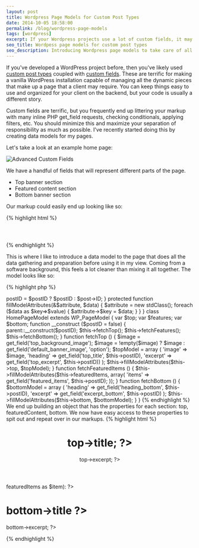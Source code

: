 ```yaml
---
layout: post
title: Wordpress Page Models for Custom Post Types
date: 2014-10-05 18:58:00
permalink: /blog/wordpress-page-models
tags: [wordpress]
excerpt: If your Wordpress projects use a lot of custom fields, it may be a good idea to prepare all the data a page may need outside of the view. I've started to introduce page models to my projects, where all the fields are gathered and prepared before I use them in my templates.
seo_title: Wordpess page models for custom post types
seo_description: Introducing Wordpress page models to take care of all your custom fields from your Wordpress custom post types
---
```


If you've developed a WordPress project before, then you've likely used <a title="Wordpress Custom Post Types" href="http://codex.wordpress.org/Post_Types" target="_blank">custom post types</a> coupled with <a title="Advanced Custom Fields" href="http://www.advancedcustomfields.com/" target="_blank">custom fields</a>. These are terrific for making a vanilla WordPress installation capable of managing all the dynamic pieces that make up a page that a client may require. You can keep things easy to use and organized for your client on the backend, but your code is usually a different story.

Custom fields are terrific, but you frequently end up littering your markup with many inline PHP get_field requests, checking conditionals, applying filters, etc. You should minimize this and maximize your separation of responsibility as much as possible. I've recently started doing this by creating data models for my pages.

Let's take a look at an example home page:

<img src="/dist/images/blog/wordpress-page-models/custom-fields.png" alt="Advanced Custom Fields" />

We have a handful of fields that will represent different parts of the page.

- Top banner section
- Featured content section
- Bottom banner section

Our markup could easily end up looking like so:

{% highlight html %}
<div class="something">
  <?php
    $bannerImage = get_field('top_banner_image');
    if (empty($bannerImage)) {
      $bannerImage = get_field('default_banner_image', 'option');
    }
  ?>
  <header style="background-image: url(<?php echo $bannerImage; ?>)">
    <h1><?php the_field('top_title'); ?></h1>
    <p><?php the_field('top_excerpt'); ?></p>
  </header>
  <section>
    <?php while(have_rows('featured_items')) : the_row();
      $itemOne = get_sub_field('item1');
      $itemTwo = get_sub_field('item2');
      $itemThree = get_sub_field('item3');
    ?>
    <div>
      <h2><?php echo $itemOne; ?></h2>
      <p><?php echo $itemTwo; ?></p>
      <span><?php echo $itemThree; ?></span>
    </div>
    <?php endwhile; ?>
  </section>
  <footer>
    <h1><?php the_field('bottom_title'); ?></h1>
    <p><?php the_field('bottom_excerpt'); ?></p>
  </footer>
</div>
{% endhighlight %}

This is where I like to introduce a data model to the page that does all the data gathering and preparation before using it in my view. Coming from a software background, this feels a lot cleaner than mixing it all together. The model looks like so:

{% highlight php %}
<?php

class WP_PageModel {
  function __construct ($postID = false) {
    global $post;
    $this->postID = $postID ? $postID : $post->ID;
  }

  protected function fillModelAttributes(&$attribute, $data) {
    $attribute = new stdClass();
    foreach ($data as $key=>$value) {
      $attribute->$key = $data;
    }
  }
}

class HomePageModel extends WP_PageModel {
  var $top;
  var $features;
  var $bottom;

  function __construct ($postID = false) {
    parent::__construct($postID);
    $this->fetchTop();
    $this->fetchFeatures();
    $this->fetchBottom();
  }

  function fetchTop () {
    $image = get_field('top_background_image');
    $image = !empty($image) ? $image : get_field('default_banner_image', 'option');
    $topModel = array (
      'image' => $image,
      'heading' => get_field('top_title', $this->postID),
      'excerpt' => get_field('top_excerpt', $this->postID))
    );
    $this->fillModelAttributes($this->top, $topModel);
  }

  function  fetchFeaturedItems () {
    $this->fillModelAttributes($this->featuredItems, array(
      'items' => get_field('featured_items', $this->postID);
    ));
  }

  function fetchBottom () {
    $bottomModel = array (
      'heading' => get_field('heading_bottom', $this->postID),
      'excerpt' => get_field('excerpt_bottom', $this->postID)
    );
    $this->fillModelAttributes($this->bottom, $bottomModel);
  }
}
{% endhighlight %}

We end up building an object that has the properties for each section: top, featuredContent, bottom. We now have easy access to these properties to spit out and repeat over in our markups.

{% highlight html %}
<?php $page = new HomePageModel(); ?>
<div class="something">
  <header style="background-image: url(<?php echo $page->top->image; ?>)">
    <h1><?php echo $page->top->title; ?></h1>
    <p><?php echo $page->top->excerpt; ?></p>
  </header>
  <section>
    <?php foreach($page->featuredItems as $item): ?>
    <div>
      <h2><?php echo $item['item1']; ?></h2>
      <p><?php echo $item['item2']; ?></p>
      <span><?php echo $item['item3']; ?></span>
    </div>
    <?php endforeach; ?>
  </section>
  <footer>
    <h1><?php echo $page->bottom->title ?></h1>
    <p><?php echo $page->bottom->excerpt; ?>
  </footer>
</div>
{% endhighlight %}
